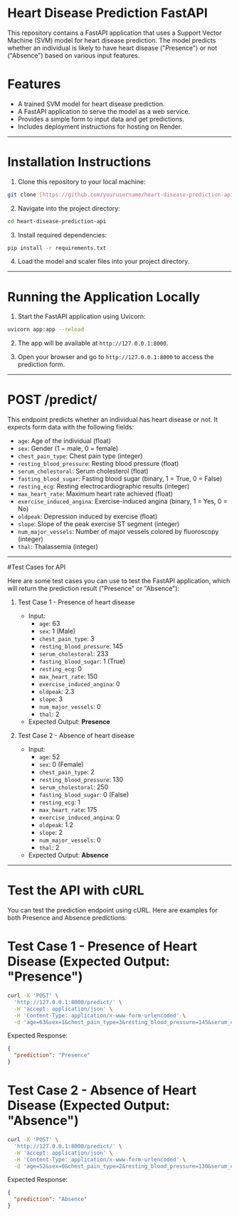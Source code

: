 
# Heart Disease Prediction FastAPI

This repository contains a FastAPI application that uses a Support Vector Machine (SVM) model for heart disease prediction. The model predicts whether an individual is likely to have heart disease ("Presence") or not ("Absence") based on various input features.

# Features

- A trained SVM model for heart disease prediction.
- A FastAPI application to serve the model as a web service.
- Provides a simple form to input data and get predictions.
- Includes deployment instructions for hosting on Render.

---

# Installation Instructions

1. Clone this repository to your local machine:

```bash
git clone [https://github.com/yourusername/heart-disease-prediction-api.git](https://github.com/hatbsh-kw/Heart_Disease_Prediction-Machine-Learning.git)
```

2. Navigate into the project directory:

```bash
cd heart-disease-prediction-api
```

3. Install required dependencies:

```bash
pip install -r requirements.txt
```

4. Load the model and scaler files into your project directory.

---

# Running the Application Locally

1. Start the FastAPI application using Uvicorn:

```bash
uvicorn app:app --reload
```

2. The app will be available at `http://127.0.0.1:8000`.

3. Open your browser and go to `http://127.0.0.1:8000` to access the prediction form.

---



# POST /predict/

This endpoint predicts whether an individual has heart disease or not. It expects form data with the following fields:

- `age`: Age of the individual (float)
- `sex`: Gender (1 = male, 0 = female)
- `chest_pain_type`: Chest pain type (integer)
- `resting_blood_pressure`: Resting blood pressure (float)
- `serum_cholestoral`: Serum cholesterol (float)
- `fasting_blood_sugar`: Fasting blood sugar (binary, 1 = True, 0 = False)
- `resting_ecg`: Resting electrocardiographic results (integer)
- `max_heart_rate`: Maximum heart rate achieved (float)
- `exercise_induced_angina`: Exercise-induced angina (binary, 1 = Yes, 0 = No)
- `oldpeak`: Depression induced by exercise (float)
- `slope`: Slope of the peak exercise ST segment (integer)
- `num_major_vessels`: Number of major vessels colored by fluoroscopy (integer)
- `thal`: Thalassemia (integer)

---

#Test Cases for API

Here are some test cases you can use to test the FastAPI application, which will return the prediction result ("Presence" or "Absence"):

1. Test Case 1 - Presence of heart disease
   - Input:
     - `age`: 63
     - `sex`: 1 (Male)
     - `chest_pain_type`: 3
     - `resting_blood_pressure`: 145
     - `serum_cholestoral`: 233
     - `fasting_blood_sugar`: 1 (True)
     - `resting_ecg`: 0
     - `max_heart_rate`: 150
     - `exercise_induced_angina`: 0
     - `oldpeak`: 2.3
     - `slope`: 3
     - `num_major_vessels`: 0
     - `thal`: 2
   - Expected Output: **Presence**

2. Test Case 2 - Absence of heart disease
   - Input:
     - `age`: 52
     - `sex`: 0 (Female)
     - `chest_pain_type`: 2
     - `resting_blood_pressure`: 130
     - `serum_cholestoral`: 250
     - `fasting_blood_sugar`: 0 (False)
     - `resting_ecg`: 1
     - `max_heart_rate`: 175
     - `exercise_induced_angina`: 0
     - `oldpeak`: 1.2
     - `slope`: 2
     - `num_major_vessels`: 0
     - `thal`: 2
   - Expected Output: **Absence**

---

# Test the API with cURL

You can test the prediction endpoint using cURL. Here are examples for both Presence and Absence predictions:

# Test Case 1 - Presence of Heart Disease (Expected Output: "Presence")

```bash
curl -X 'POST' \
  'http://127.0.0.1:8000/predict/' \
  -H 'accept: application/json' \
  -H 'Content-Type: application/x-www-form-urlencoded' \
  -d 'age=63&sex=1&chest_pain_type=3&resting_blood_pressure=145&serum_cholestoral=233&fasting_blood_sugar=1&resting_ecg=0&max_heart_rate=150&exercise_induced_angina=0&oldpeak=2.3&slope=3&num_major_vessels=0&thal=2'
```

Expected Response:

```json
{
  "prediction": "Presence"
}
```

# Test Case 2 - Absence of Heart Disease (Expected Output: "Absence")

```bash
curl -X 'POST' \
  'http://127.0.0.1:8000/predict/' \
  -H 'accept: application/json' \
  -H 'Content-Type: application/x-www-form-urlencoded' \
  -d 'age=52&sex=0&chest_pain_type=2&resting_blood_pressure=130&serum_cholestoral=250&fasting_blood_sugar=0&resting_ecg=1&max_heart_rate=175&exercise_induced_angina=0&oldpeak=1.2&slope=2&num_major_vessels=0&thal=2'
```

Expected Response:

```json
{
  "prediction": "Absence"
}
